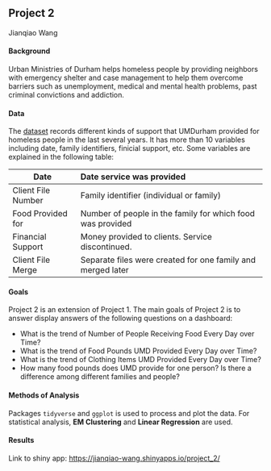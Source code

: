 ## Project 2

Jianqiao Wang

#### Background

Urban Ministries of Durham helps homeless people by providing neighbors with emergency shelter and case management to help them overcome barriers such as unemployment, medical and mental health problems, past criminal convictions and addiction.

#### Data

The [dataset](https://github.com/biodatascience/datasci611/tree/gh-pages/data/project1_2019) records different kinds of support that UMDurham provided for homeless people in the last several years. It has more than 10 variables including date, family identifiers, finicial support, etc. Some variables are explained in the following table:

| Date               | Date service was provided                                   |
| ------------------ | :---------------------------------------------------------- |
| Client File Number | Family identifier (individual or family)                    |
| Food Provided for  | Number of people in the family for which food was provided  |
| Financial Support  | Money provided to clients. Service discontinued.            |
| Client File Merge  | Separate files were created for one family and merged later |

#### Goals

Project 2 is an extension of Project 1. The main goals of Project 2 is to answer display answers of the following questions on a dashboard:

- What is the trend of Number of People Receiving Food Every Day over Time?
- What is the trend of Food Pounds UMD Provided Every Day over Time?
- What is the trend of Clothing Items UMD Provided Every Day over Time?
- How many food pounds does UMD provide for one person? Is there a difference among different families and people?

#### Methods of Analysis

Packages ```tidyverse``` and ```ggplot``` is used to process and plot the data. For statistical analysis, **EM Clustering** and **Linear Regression** are used.

#### Results

Link to shiny app: <https://jianqiao-wang.shinyapps.io/project_2/>

